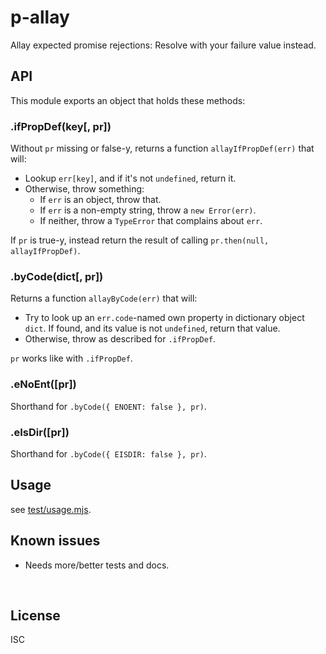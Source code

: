 ﻿
<!--#echo json="package.json" key="name" underline="=" -->
p-allay
=======
<!--/#echo -->

<!--#echo json="package.json" key="description" -->
Allay expected promise rejections: Resolve with your failure value instead.
<!--/#echo -->



API
---

This module exports an object that holds these methods:


### .ifPropDef(key[, pr])

Without `pr` missing or false-y,
returns a function `allayIfPropDef(err)` that will:

* Lookup `err[key]`, and if it's not `undefined`, return it.
* Otherwise, throw something:
  * If `err` is an object, throw that.
  * If `err` is a non-empty string, throw a `new Error(err)`.
  * If neither, throw a `TypeError` that complains about `err`.

If `pr` is true-y, instead return the result of calling
`pr.then(null, allayIfPropDef)`.



### .byCode(dict[, pr])

Returns a function `allayByCode(err)` that will:

* Try to look up an `err.code`-named own property in dictionary object `dict`.
  If found, and its value is not `undefined`, return that value.
* Otherwise, throw as described for `.ifPropDef`.

`pr` works like with `.ifPropDef`.



### .eNoEnt([pr])

Shorthand for `.byCode({ ENOENT: false }, pr)`.



### .eIsDir([pr])

Shorthand for `.byCode({ EISDIR: false }, pr)`.







Usage
-----

see [test/usage.mjs](test/usage.mjs).



<!--#toc stop="scan" -->



Known issues
------------

* Needs more/better tests and docs.




&nbsp;


License
-------
<!--#echo json="package.json" key=".license" -->
ISC
<!--/#echo -->
